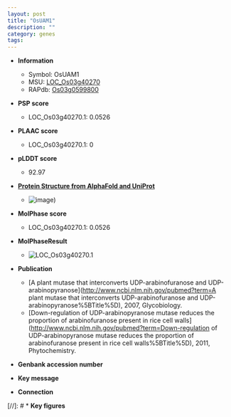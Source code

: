 ```yaml
---
layout: post
title: "OsUAM1"
description: ""
category: genes
tags: 
---
```


* **Information**  
    + Symbol: OsUAM1  
    + MSU: [LOC_Os03g40270](http://rice.plantbiology.msu.edu/cgi-bin/ORF_infopage.cgi?orf=LOC_Os03g40270)  
    + RAPdb: [Os03g0599800](http://rapdb.dna.affrc.go.jp/viewer/gbrowse_details/irgsp1?name=Os03g0599800)  

* **PSP score**  
    + LOC_Os03g40270.1: 0.0526 

* **PLAAC score**  
    + LOC_Os03g40270.1: 0 

* **pLDDT score**
    + 92.97

* **[Protein Structure from AlphaFold and UniProt](https://www.uniprot.org/uniprotkb/Q8H8T0/entry#structure)**
    + ![image](https://ricepsp.github.io/images/Q8/AF-Q8H8T0-F1.png))

* **MolPhase score**
    + LOC_Os03g40270.1: 0.0526

* **MolPhaseResult**
    + ![LOC_Os03g40270.1](https://ricepsp.github.io/pictures/LOC_Os03g/LOC_Os03g40270.1.png)

* **Publication**  
    + [A plant mutase that interconverts UDP-arabinofuranose and UDP-arabinopyranose](http://www.ncbi.nlm.nih.gov/pubmed?term=A plant mutase that interconverts UDP-arabinofuranose and UDP-arabinopyranose%5BTitle%5D), 2007, Glycobiology.
    + [Down-regulation of UDP-arabinopyranose mutase reduces the proportion of arabinofuranose present in rice cell walls](http://www.ncbi.nlm.nih.gov/pubmed?term=Down-regulation of UDP-arabinopyranose mutase reduces the proportion of arabinofuranose present in rice cell walls%5BTitle%5D), 2011, Phytochemistry.

* **Genbank accession number**  

* **Key message**  

* **Connection**  

[//]: # * **Key figures**  


